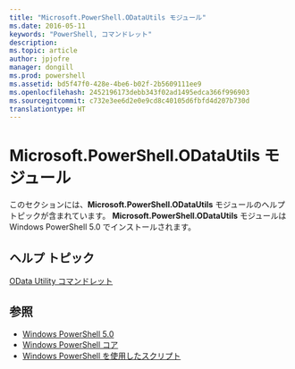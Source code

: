```yaml
---
title: "Microsoft.PowerShell.ODataUtils モジュール"
ms.date: 2016-05-11
keywords: "PowerShell, コマンドレット"
description: 
ms.topic: article
author: jpjofre
manager: dongill
ms.prod: powershell
ms.assetid: bd5f47f0-428e-4be6-b02f-2b5609111ee9
ms.openlocfilehash: 2452196173debb343f02ad1495edca366f996903
ms.sourcegitcommit: c732e3ee6d2e0e9cd8c40105d6fbfd4d207b730d
translationtype: HT
---
```

# <a name="microsoftpowershellodatautils-module"></a>Microsoft.PowerShell.ODataUtils モジュール
このセクションには、**Microsoft.PowerShell.ODataUtils** モジュールのヘルプ トピックが含まれています。 **Microsoft.PowerShell.ODataUtils** モジュールは Windows PowerShell 5.0 でインストールされます。

## <a name="help-topics"></a>ヘルプ トピック
[OData Utility コマンドレット](http://technet.microsoft.com/library/dn818506(v=wps.640).aspx)

## <a name="see-also"></a>参照
- [Windows PowerShell 5.0](Windows-PowerShell-5.0.md)
- [Windows PowerShell コア](https://technet.microsoft.com/en-us/library/4b75f1e4-f327-48f3-92ab-bf5435094d41)
- [Windows PowerShell を使用したスクリプト](../../getting-started/fundamental/Scripting-with-Windows-PowerShell.md)

